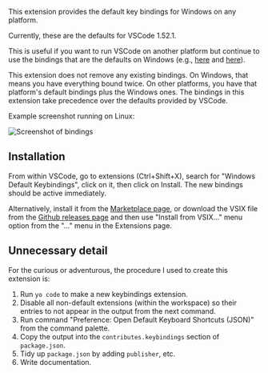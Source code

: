 This extension provides the default key bindings for Windows
on any platform.

Currently, these are the defaults for VSCode 1.52.1.

This is useful if you want to run VSCode on another platform
but continue to use the bindings that are the defaults on
Windows (e.g.,
[here](https://stackoverflow.com/questions/52726849/how-to-transfer-vscode-key-mapping-on-windows-to-ubuntu)
and
[here](https://stackoverflow.com/questions/45840945/vscode-importing-keyboard-shortcuts)).

This extension does not remove any existing bindings.  On
Windows, that means you have everything bound twice.  On
other platforms, you have that platform's default bindings
plus the Windows ones.  The bindings in this extension take
precedence over the defaults provided by VSCode.

Example screenshot running on Linux:

![Screenshot of bindings](bindings-screenshot.png)

## Installation

From within VSCode, go to extensions (Ctrl+Shift+X),
search for "Windows Default Keybindings", click on it, then
click on Install.  The new bindings should be active immediately.

Alternatively, install it from the
[Marketplace page](https://marketplace.visualstudio.com/items?itemName=smcpeak.default-keys-windows),
or download the VSIX file from the
[Github releases page](https://github.com/smcpeak/vscode-default-keys-windows/releases)
and then use "Install from VSIX..." menu option from the "..." menu in
the Extensions page.

## Unnecessary detail

For the curious or adventurous, the procedure I used to create this
extension is:

1. Run `yo code` to make a new keybindings extension.
2. Disable all non-default extensions (within the workspace) so their
   entries to not appear in the output from the next command.
3. Run command "Preference: Open Default Keyboard Shortcuts (JSON)"
   from the command palette.
4. Copy the output into the `contributes.keybindings` section
   of `package.json`.
5. Tidy up `package.json` by adding `publisher`, etc.
6. Write documentation.
